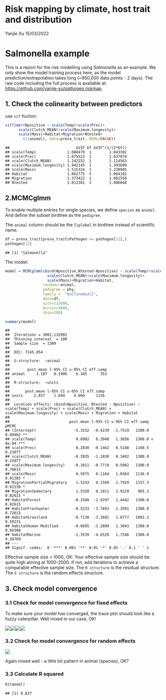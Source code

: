 Risk mapping by climate, host trait and distribution
================
Yanjie Xu
15/03/2022

# Salmonella example

This is a report for the risk modelling using *Salmonella* as an
example. We only show the model training process here, as the model
prediction/extrapolation takes long (\~950,000 data points - 2 days).
The raw code including the full process is available at:
<https://github.com/yanjie-xu/pathogen.riskmap>.

## 1. Check the colinearity between predictors

use `vif` fuction:

``` r
vif(lmer(Npositive ~ scale(Temp)+scale(Prec)+
      scale(Clutch_MEAN)+scale(Maximum.longevity)+
      scale(Mass)+Habitat+Migration+Ntested+
        (1|animal), data=preva_trait, REML=FALSE))
```

    ##                              GVIF Df GVIF^(1/(2*Df))
    ## scale(Temp)              1.088479  1        1.043302
    ## scale(Prec)              1.075523  1        1.037074
    ## scale(Clutch_MEAN)       1.242252  1        1.114563
    ## scale(Maximum.longevity) 1.942145  1        1.393609
    ## scale(Mass)              1.515324  1        1.230985
    ## Habitat                  1.862775  5        1.064182
    ## Migration                1.373422  2        1.082558
    ## Ntested                  1.013381  1        1.006668

## 2.MCMCglmm

To enable multiple entries for single species, we define `species` as
`animal`. And define the subset birdtree as the `pedigree`.

The `animal` column should be the `Tiplabel` in birdtree instead of
scientific name.

``` r
df = preva_trait[preva_trait$Pathogen == pathogen[12],]
pathogen[12]
```

    ## [1] "Salmonella"

The model:

``` r
model = MCMCglmm(cbind(Npositive,Ntested-Npositive) ~ scale(Temp)+scale(Prec)+
                   scale(Clutch_MEAN)+scale(Maximum.longevity)+
                   scale(Mass)+Migration+Habitat, 
                 random=~animal, 
                 pedigree = phy,
                 family =  "multinomial2",
                 data=df,
                 nitt=133000, 
                 burnin=3000, 
                 thin=100)
```

``` r
summary(model)
```

    ## 
    ##  Iterations = 3001:132901
    ##  Thinning interval  = 100
    ##  Sample size  = 1300 
    ## 
    ##  DIC: 7145.854 
    ## 
    ##  G-structure:  ~animal
    ## 
    ##        post.mean l-95% CI u-95% CI eff.samp
    ## animal     3.107   0.1906    6.345      353
    ## 
    ##  R-structure:  ~units
    ## 
    ##       post.mean l-95% CI u-95% CI eff.samp
    ## units     2.837    1.694    4.009     1136
    ## 
    ##  Location effects: cbind(Npositive, Ntested - Npositive) ~ scale(Temp) + scale(Prec) + scale(Clutch_MEAN) + scale(Maximum.longevity) + scale(Mass) + Migration + Habitat 
    ## 
    ##                           post.mean l-95% CI u-95% CI eff.samp   pMCMC    
    ## (Intercept)                 -5.3532  -8.4239  -1.7519   1300.0 0.00462 ** 
    ## scale(Temp)                  0.8982   0.3940   1.3656   1300.0 < 8e-04 ***
    ## scale(Prec)                  0.2030  -0.1462   0.5148   1160.5 0.21077    
    ## scale(Clutch_MEAN)          -0.3935  -1.1038   0.3402   1300.0 0.25077    
    ## scale(Maximum.longevity)    -0.1011  -0.7719   0.5082   1300.0 0.78615    
    ## scale(Mass)                  0.5975   0.1164   1.0364   1136.9 0.01385 *  
    ## MigrationPartialMigratory    1.5243   0.1569   2.7929   1157.3 0.01538 *  
    ## MigrationSedentary           1.5320   0.1011   2.9129    965.3 0.02615 *  
    ## HabitatForest               -0.2588  -2.9297   2.4442   1300.0 0.82615    
    ## HabitatFreshwater           -0.5233  -3.7693   2.3591   1300.0 0.72615    
    ## HabitatGrassland            -0.7130  -3.3601   1.8777   1082.2 0.59231    
    ## HabitatHuman Modified       -0.6695  -3.2809   2.3043   1300.0 0.60308    
    ## HabitatMarine               -1.3539  -4.6529   1.7546   1300.0 0.38769    
    ## ---
    ## Signif. codes:  0 '***' 0.001 '**' 0.01 '*' 0.05 '.' 0.1 ' ' 1

Effective sample size \> 1000, OK: Your effective sample size should be
quite high aiming at 1000-2000. If not, add iterations to achieve a
comparable effective sample size. The `R structure` is the residual
structure. The `G structure` is the random effects structure.

## 3. Check model convergence

### 3.1 Check for model convergence for fixed effects

To make sure your model has converged, the trace plot should look like a
fuzzy caterpillar. Well mixed in our case, OK!

![](model2host_model_report_files/figure-gfm/unnamed-chunk-5-1.png)<!-- -->![](model2host_model_report_files/figure-gfm/unnamed-chunk-5-2.png)<!-- -->![](model2host_model_report_files/figure-gfm/unnamed-chunk-5-3.png)<!-- -->![](model2host_model_report_files/figure-gfm/unnamed-chunk-5-4.png)<!-- -->

### 3.2 Check for model convergence for random effects

![](model2host_model_report_files/figure-gfm/unnamed-chunk-6-1.png)<!-- -->

Again mixed well - a little bit pattern in animal (species), OK?

### 3.3 Calculate R squared

``` r
R2(model)
```

    ## [1] 0.637
